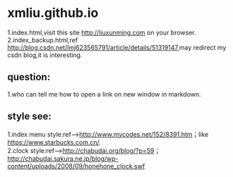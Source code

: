 # xmliu.github.io
1.index.html,visit this site <http://liuxunming.com> on your browser.<br>
2.index_backup.html,ref <http://blog.csdn.net/lmj623565791/article/details/51319147>,may redirect my csdn blog,it is interesting.

## question:
1.who can tell me how to open a link on new window in markdown.<br>

## style see:
1.index menu style:ref--><http://www.mycodes.net/152/8391.htm>；like <https://www.starbucks.com.cn/>.<br>
2.clock style:ref--><http://chabudai.org/blog/?p=59>；<http://chabudai.sakura.ne.jp/blog/wp-content/uploads/2008/09/honehone_clock.swf>